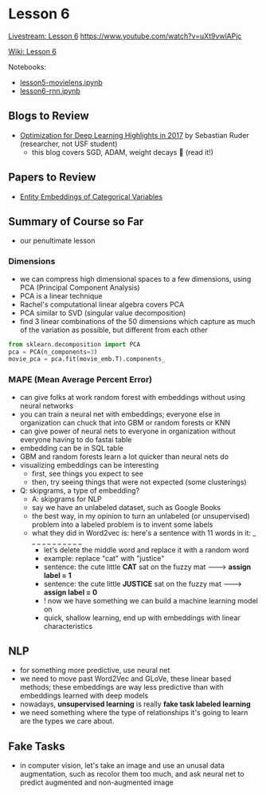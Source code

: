 # Lesson 6

[Livestream: Lesson 6](    )
https://www.youtube.com/watch?v=uXt9vwlAPjc


[Wiki: Lesson 6](   )  

Notebooks:  
* [lesson5-movielens.ipynb](https://github.com/fastai/fastai/blob/master/courses/dl1/lesson5-movielens.ipynb)
* [lesson6-rnn.ipynb](https://github.com/fastai/fastai/blob/master/courses/dl1/lesson6-rnn.ipynb)

## Blogs to Review

* [Optimization for Deep Learning Highlights in 2017](http://ruder.io/deep-learning-optimization-2017/index.html) by Sebastian Ruder (researcher, not USF student)  
  - this blog covers SGD, ADAM, weight decays :red_circle: (read it!)

## Papers to Review
* [Entity Embeddings of Categorical Variables](https://www.slideshare.net/sermakarevich/entity-embeddings-of-categorical-variables)

## Summary of Course so Far
- our penultimate lesson


### Dimensions
- we can compress high dimensional spaces to a few dimensions, using PCA (Principal Component Analysis)
- PCA is a linear technique
- Rachel's computational linear algebra covers PCA
- PCA similar to SVD (singular value decomposition)
- find 3 linear combinations of the 50 dimensions which capture as much of the variation as possible, but different from each other
```python
from sklearn.decomposition import PCA
pca = PCA(n_components=3)
movie_pca = pca.fit(movie_emb.T).components_
```

### MAPE (Mean Average Percent Error)
- can give folks at work random forest with embeddings without using neural networks
- you can train a neural net with embeddings; everyone else in organization can chuck that into GBM or random forests or KNN
- can give power of neural nets to everyone in organization without everyone having to do fastai table
- embedding can be in SQL table
- GBM and random forests learn a lot quicker than neural nets do
- visualizing embeddings can be interesting
  - first, see things you expect to see
  - then, try seeing things that were not expected (some clusterings)
- Q:  skipgrams, a type of embedding?
  - A:  skipgrams for NLP
  - say we have an unlabeled dataset, such as Google Books
  - the best way, in my opinion to turn an unlabeled (or unsupervised) problem into a labeled problem is to invent some labels
  - what they did in Word2vec is:  here's a sentence with 11 words in it: _ _ _ _ _ _ _ _ _ _ _ 
    - let's delete the middle word and replace it with a random word
    - example:  replace "cat" with "justice"
    - sentence:  the cute little **CAT** sat on the fuzzy mat ---> **assign label = 1**
    - sentence:  the cute little **JUSTICE** sat on the fuzzy mat ---> **assign label = 0**
    - ! now we have something we can build a machine learning model on
    - quick, shallow learning, end up with embeddings with linear characteristics
    
## NLP
- for something more predictive, use neural net
- we need to move past Word2Vec and GLoVe, these linear based methods; these embeddings are way less predictive than with embeddings learned with deep models
- nowadays, **unsupervised learning** is really **fake task labeled learning**
- we need something where the type of relationships it's going to learn are the types we care about.

## Fake Tasks
- in computer vision, let's take an image and use an unusal data augmentation, such as recolor them too much, and ask neural net to predict augmented and non-augmented image


